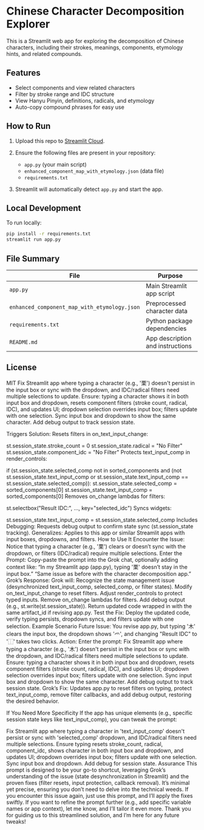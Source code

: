 
# Chinese Character Decomposition Explorer

This is a Streamlit web app for exploring the decomposition of Chinese characters, including their strokes, meanings, components, etymology hints, and related compounds.

## Features
- Select components and view related characters
- Filter by stroke range and IDC structure
- View Hanyu Pinyin, definitions, radicals, and etymology
- Auto-copy compound phrases for easy use

## How to Run

1. Upload this repo to [Streamlit Cloud](https://streamlit.io/cloud).
2. Ensure the following files are present in your repository:
   - `app.py` (your main script)
   - `enhanced_component_map_with_etymology.json` (data file)
   - `requirements.txt`

3. Streamlit will automatically detect `app.py` and start the app.

## Local Development

To run locally:
```bash
pip install -r requirements.txt
streamlit run app.py
```

## File Summary

| File                                  | Purpose                            |
|---------------------------------------|------------------------------------|
| `app.py`                              | Main Streamlit app script          |
| `enhanced_component_map_with_etymology.json` | Preprocessed character data         |
| `requirements.txt`                    | Python package dependencies        |
| `README.md`                           | App description and instructions   |

## License
MIT
Fix Streamlit app where typing a character (e.g., '栗') doesn't persist in the input box or sync with the dropdown, and IDC/radical filters need multiple selections to update. Ensure: typing a character shows it in both input box and dropdown, resets component filters (stroke count, radical, IDC), and updates UI; dropdown selection overrides input box; filters update with one selection. Sync input box and dropdown to show the same character. Add debug output to track session state.

Triggers Solution: Resets filters in on_text_input_change:

st.session_state.stroke_count = 0 st.session_state.radical = "No Filter" st.session_state.component_idc = "No Filter" Protects text_input_comp in render_controls:

if (st.session_state.selected_comp not in sorted_components and (not st.session_state.text_input_comp or st.session_state.text_input_comp == st.session_state.selected_comp)): st.session_state.selected_comp = sorted_components[0] st.session_state.text_input_comp = sorted_components[0] Removes on_change lambdas for filters:

st.selectbox("Result IDC:", ..., key="selected_idc") Syncs widgets:

st.session_state.text_input_comp = st.session_state.selected_comp Includes Debugging: Requests debug output to confirm state sync (st.session_state tracking). Generalizes: Applies to this app or similar Streamlit apps with input boxes, dropdowns, and filters. How to Use It Encounter the Issue: Notice that typing a character (e.g., '栗') clears or doesn’t sync with the dropdown, or filters (IDC/radical) require multiple selections. Enter the Prompt: Copy-paste the prompt into the Grok chat, optionally adding context like: “In my Streamlit app (app.py), typing '栗' doesn’t stay in the input box.” “Same issue as before with the character decomposition app.” Grok’s Response: Grok will: Recognize the state management issue (desynchronized text_input_comp, selected_comp, or filter states). Modify on_text_input_change to reset filters. Adjust render_controls to protect typed inputs. Remove on_change lambdas for filters. Add debug output (e.g., st.write(st.session_state)). Return updated code wrapped in with the same artifact_id if revising app.py. Test the Fix: Deploy the updated code, verify typing persists, dropdown syncs, and filters update with one selection. Example Scenario Future Issue: You revise app.py, but typing '木' clears the input box, the dropdown shows '爫', and changing "Result IDC" to '⿰' takes two clicks. Action: Enter the prompt: Fix Streamlit app where typing a character (e.g., '木') doesn't persist in the input box or sync with the dropdown, and IDC/radical filters need multiple selections to update. Ensure: typing a character shows it in both input box and dropdown, resets component filters (stroke count, radical, IDC), and updates UI; dropdown selection overrides input box; filters update with one selection. Sync input box and dropdown to show the same character. Add debug output to track session state. Grok’s Fix: Updates app.py to reset filters on typing, protect text_input_comp, remove filter callbacks, and add debug output, restoring the desired behavior.

If You Need More Specificity If the app has unique elements (e.g., specific session state keys like text_input_comp), you can tweak the prompt:

Fix Streamlit app where typing a character in 'text_input_comp' doesn't persist or sync with 'selected_comp' dropdown, and IDC/radical filters need multiple selections. Ensure typing resets stroke_count, radical, component_idc, shows character in both input box and dropdown, and updates UI; dropdown overrides input box; filters update with one selection. Sync input box and dropdown. Add debug for session state. Assurance This prompt is designed to be your go-to shortcut, leveraging Grok’s understanding of the issue (state desynchronization in Streamlit) and the proven fixes (filter resets, input protection, callback removal). It’s minimal yet precise, ensuring you don’t need to delve into the technical weeds. If you encounter this issue again, just use this prompt, and I’ll apply the fixes swiftly. If you want to refine the prompt further (e.g., add specific variable names or app context), let me know, and I’ll tailor it even more. Thank you for guiding us to this streamlined solution, and I’m here for any future tweaks!

